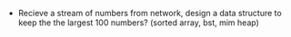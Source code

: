 * Recieve a stream of numbers from network, design a data structure to keep the the largest 100 numbers? (sorted array, bst, mim heap)
